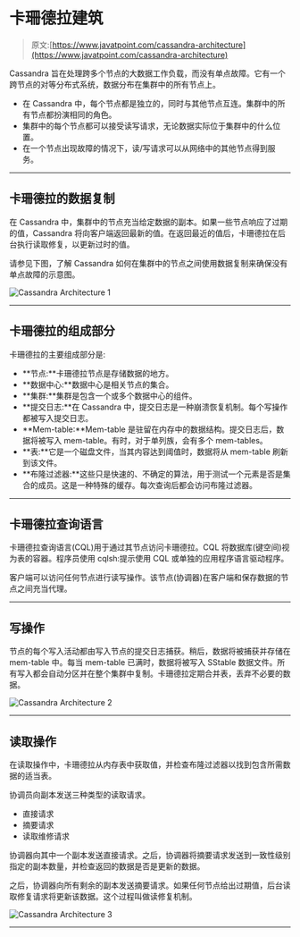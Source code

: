 # 卡珊德拉建筑

> 原文:[https://www.javatpoint.com/cassandra-architecture](https://www.javatpoint.com/cassandra-architecture)

Cassandra 旨在处理跨多个节点的大数据工作负载，而没有单点故障。它有一个跨节点的对等分布式系统，数据分布在集群中的所有节点上。

*   在 Cassandra 中，每个节点都是独立的，同时与其他节点互连。集群中的所有节点都扮演相同的角色。
*   集群中的每个节点都可以接受读写请求，无论数据实际位于集群中的什么位置。
*   在一个节点出现故障的情况下，读/写请求可以从网络中的其他节点得到服务。

* * *

## 卡珊德拉的数据复制

在 Cassandra 中，集群中的节点充当给定数据的副本。如果一些节点响应了过期的值，Cassandra 将向客户端返回最新的值。在返回最近的值后，卡珊德拉在后台执行读取修复，以更新过时的值。

请参见下图，了解 Cassandra 如何在集群中的节点之间使用数据复制来确保没有单点故障的示意图。

![Cassandra Architecture 1](../Images/68019e9bc540e4ee9f23d90b01bab8f6.png)

* * *

## 卡珊德拉的组成部分

卡珊德拉的主要组成部分是:

*   **节点:**卡珊德拉节点是存储数据的地方。
*   **数据中心:**数据中心是相关节点的集合。
*   **集群:**集群是包含一个或多个数据中心的组件。
*   **提交日志:**在 Cassandra 中，提交日志是一种崩溃恢复机制。每个写操作都被写入提交日志。
*   **Mem-table:**Mem-table 是驻留在内存中的数据结构。提交日志后，数据将被写入 mem-table。有时，对于单列族，会有多个 mem-tables。
*   **表:**它是一个磁盘文件，当其内容达到阈值时，数据将从 mem-table 刷新到该文件。
*   **布隆过滤器:**这些只是快速的、不确定的算法，用于测试一个元素是否是集合的成员。这是一种特殊的缓存。每次查询后都会访问布隆过滤器。

* * *

## 卡珊德拉查询语言

卡珊德拉查询语言(CQL)用于通过其节点访问卡珊德拉。CQL 将数据库(键空间)视为表的容器。程序员使用 cqlsh:提示使用 CQL 或单独的应用程序语言驱动程序。

客户端可以访问任何节点进行读写操作。该节点(协调器)在客户端和保存数据的节点之间充当代理。

* * *

## 写操作

节点的每个写入活动都由写入节点的提交日志捕获。稍后，数据将被捕获并存储在 mem-table 中。每当 mem-table 已满时，数据将被写入 SStable 数据文件。所有写入都会自动分区并在整个集群中复制。卡珊德拉定期合并表，丢弃不必要的数据。

![Cassandra Architecture 2](../Images/d1da9153f182b205e5688ecf11b03ec2.png)

* * *

## 读取操作

在读取操作中，卡珊德拉从内存表中获取值，并检查布隆过滤器以找到包含所需数据的适当表。

协调员向副本发送三种类型的读取请求。

*   直接请求
*   摘要请求
*   读取维修请求

协调器向其中一个副本发送直接请求。之后，协调器将摘要请求发送到一致性级别指定的副本数量，并检查返回的数据是否是更新的数据。

之后，协调器向所有剩余的副本发送摘要请求。如果任何节点给出过期值，后台读取修复请求将更新该数据。这个过程叫做读修复机制。

![Cassandra Architecture 3](../Images/f7425a9566d392da47176152b238432c.png)

* * *